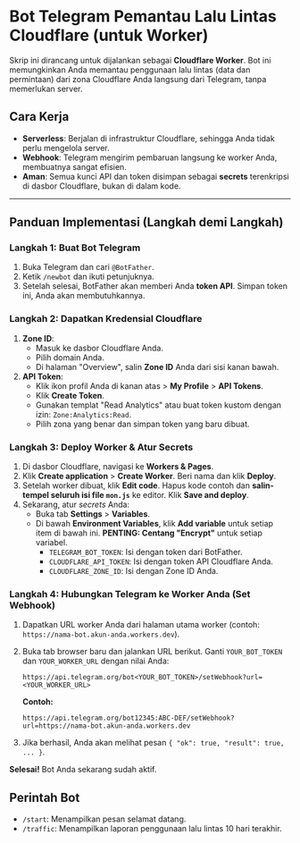 # Bot Telegram Pemantau Lalu Lintas Cloudflare (untuk Worker)

Skrip ini dirancang untuk dijalankan sebagai **Cloudflare Worker**. Bot ini memungkinkan Anda memantau penggunaan lalu lintas (data dan permintaan) dari zona Cloudflare Anda langsung dari Telegram, tanpa memerlukan server.

## Cara Kerja

-   **Serverless**: Berjalan di infrastruktur Cloudflare, sehingga Anda tidak perlu mengelola server.
-   **Webhook**: Telegram mengirim pembaruan langsung ke worker Anda, membuatnya sangat efisien.
-   **Aman**: Semua kunci API dan token disimpan sebagai **secrets** terenkripsi di dasbor Cloudflare, bukan di dalam kode.

---

## Panduan Implementasi (Langkah demi Langkah)

### Langkah 1: Buat Bot Telegram

1.  Buka Telegram dan cari `@BotFather`.
2.  Ketik `/newbot` dan ikuti petunjuknya.
3.  Setelah selesai, BotFather akan memberi Anda **token API**. Simpan token ini, Anda akan membutuhkannya.

### Langkah 2: Dapatkan Kredensial Cloudflare

1.  **Zone ID**:
    *   Masuk ke dasbor Cloudflare Anda.
    *   Pilih domain Anda.
    *   Di halaman "Overview", salin **Zone ID** Anda dari sisi kanan bawah.
2.  **API Token**:
    *   Klik ikon profil Anda di kanan atas > **My Profile** > **API Tokens**.
    *   Klik **Create Token**.
    *   Gunakan templat "Read Analytics" atau buat token kustom dengan izin: `Zone:Analytics:Read`.
    *   Pilih zona yang benar dan simpan token yang baru dibuat.

### Langkah 3: Deploy Worker & Atur Secrets

1.  Di dasbor Cloudflare, navigasi ke **Workers & Pages**.
2.  Klik **Create application** > **Create Worker**. Beri nama dan klik **Deploy**.
3.  Setelah worker dibuat, klik **Edit code**. Hapus kode contoh dan **salin-tempel seluruh isi file `mon.js`** ke editor. Klik **Save and deploy**.
4.  Sekarang, atur *secrets* Anda:
    *   Buka tab **Settings** > **Variables**.
    *   Di bawah **Environment Variables**, klik **Add variable** untuk setiap item di bawah ini. **PENTING: Centang "Encrypt"** untuk setiap variabel.
        *   `TELEGRAM_BOT_TOKEN`: Isi dengan token dari BotFather.
        *   `CLOUDFLARE_API_TOKEN`: Isi dengan token API Cloudflare Anda.
        *   `CLOUDFLARE_ZONE_ID`: Isi dengan Zone ID Anda.

### Langkah 4: Hubungkan Telegram ke Worker Anda (Set Webhook)

1.  Dapatkan URL worker Anda dari halaman utama worker (contoh: `https://nama-bot.akun-anda.workers.dev`).
2.  Buka tab browser baru dan jalankan URL berikut. Ganti `YOUR_BOT_TOKEN` dan `YOUR_WORKER_URL` dengan nilai Anda:

    ```
    https://api.telegram.org/bot<YOUR_BOT_TOKEN>/setWebhook?url=<YOUR_WORKER_URL>
    ```

    **Contoh:**
    ```
    https://api.telegram.org/bot12345:ABC-DEF/setWebhook?url=https://nama-bot.akun-anda.workers.dev
    ```
3.  Jika berhasil, Anda akan melihat pesan `{ "ok": true, "result": true, ... }`.

**Selesai!** Bot Anda sekarang sudah aktif.

## Perintah Bot

-   `/start`: Menampilkan pesan selamat datang.
-   `/traffic`: Menampilkan laporan penggunaan lalu lintas 10 hari terakhir.